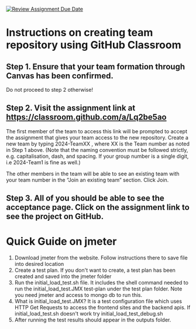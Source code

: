 [![Review Assignment Due Date](https://classroom.github.com/assets/deadline-readme-button-22041afd0340ce965d47ae6ef1cefeee28c7c493a6346c4f15d667ab976d596c.svg)](https://classroom.github.com/a/Lq2be5ao)
# Instructions on creating team repository using GitHub Classroom
## Step 1. Ensure that your team formation through Canvas has been confirmed.
Do not proceed to step 2 otherwise!

## Step 2. Visit the assignment link at https://classroom.github.com/a/Lq2be5ao
The first member of the team to access this link will be prompted to accept the assignment that gives your team access to the new repository.
Create a new team by typing 2024-TeamXX , where XX is the Team number as noted in Step 1 above. 
(Note that the naming convention must be followed strictly, e.g. capitalisation, dash, and spacing. 
If your group number is a single digit, i.e 2024-Team1 is fine as well.)

The other members in the team will be able to see an existing team with your team number in the “Join an existing team” section. Click Join.

## Step 3. All of you should be able to see the acceptance page. Click on the assignment link to see the project on GitHub.


# Quick Guide on jmeter
1. Download jmeter from the website. Follow instructions there to save file into desired location
2. Create a test plan. If you don't want to create, a test plan has been created and saved into the jmeter folder
3. Run the initial_load_test.sh file. It includes the shell command needed to run the initial_load_test.JMX test-plan under the test plan folder. Note you need jmeter and access to mongo db to run this. 
4. What is initial_load_test.JMX? It is a test configuration file which uses HTTP Get Requests to access the frontend sites and the backend apis. If initial_load_test.sh doesn't work try initial_load_test_debug.sh
5. After running the test results should appear in the outputs folder.